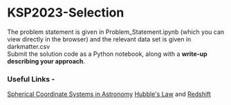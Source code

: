 # KSP2023-Selection

The problem statement is given in Problem_Statement.ipynb (which you can view directly in the browser) and the relevant data set is given in darkmatter.csv <br>
Submit the solution code as a Python notebook, along with a **write-up describing your approach**.

### Useful Links - 
[Spherical Coordinate Systems in Astronomy](https://en.wikipedia.org/wiki/Equatorial_coordinate_system#Spherical_coordinates)
[Hubble's Law](https://en.wikipedia.org/wiki/Hubble%27s_law) and [Redshift](https://en.wikipedia.org/wiki/Redshift)

